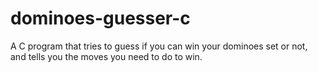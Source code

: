 # dominoes-guesser-c
A C program that tries to guess if you can win your dominoes set or not, and tells you the moves you need to do to win.
